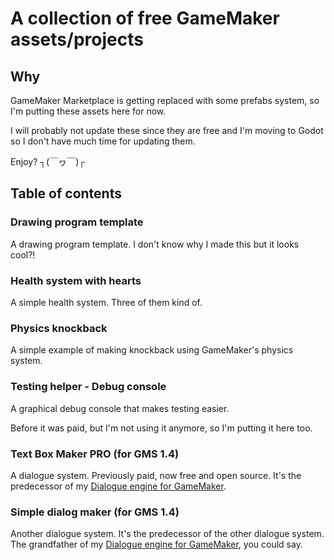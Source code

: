 # A collection of free GameMaker assets/projects

## Why
GameMaker Marketplace is getting replaced with some prefabs system, so I'm putting these assets here for now.

I will probably not update these since they are free and I'm moving to Godot so I don't have much time for updating them.

Enjoy? ┐(￣ヮ￣)┌

## Table of contents

### Drawing program template
A drawing program template. I don't know why I made this but it looks cool?!

### Health system with hearts
A simple health system. Three of them kind of.

### Physics knockback
A simple example of making knockback using GameMaker's physics system.

### Testing helper - Debug console
A graphical debug console that makes testing easier.

Before it was paid, but I'm not using it anymore, so I'm putting it here too.

### Text Box Maker PRO (for GMS 1.4)
A dialogue system. Previously paid, now free and open source. It's the predecessor of my [Dialogue engine for GameMaker](https://pikku-a.itch.io/dialogue-engine).

### Simple dialog maker (for GMS 1.4)
Another dialogue system. It's the predecessor of the other dialogue system. The grandfather of my [Dialogue engine for GameMaker](https://pikku-a.itch.io/dialogue-engine), you could say.
